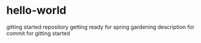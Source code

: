 # hello-world
gitting started repository
getting ready for spring gardening
description for commit for gitting started
